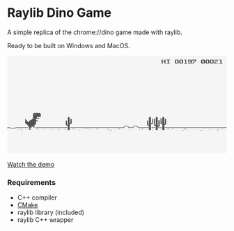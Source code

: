 # Raylib Dino Game

A simple replica of the chrome://dino game made with raylib.

Ready to be built on Windows and MacOS.

<img src="dino.png" width = "750">

[Watch the demo](https://drive.google.com/file/d/14-eKPgG3sINeTXVR2X5tBq8lOJClFghm/view?usp=sharing)

### Requirements

- C++ compiler
- [CMake](https://cmake.org/)
- raylib library (included)
- raylib C++ wrapper
